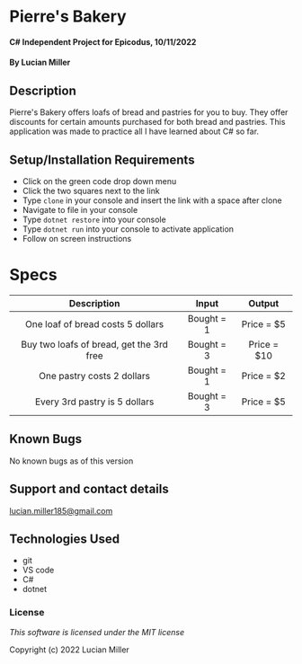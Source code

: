 # Pierre's Bakery

#### C# Independent Project for Epicodus, 10/11/2022

#### By Lucian Miller

## Description

Pierre's Bakery offers loafs of bread and pastries for you to buy. They offer discounts for certain amounts purchased for both bread and pastries. This application was made to practice all I have learned about C# so far.

## Setup/Installation Requirements

* Click on the green code drop down menu
* Click the two squares next to the link
* Type `clone` in your console and insert the link with a space after clone
* Navigate to file in your console
* Type `dotnet restore` into your console
* Type `dotnet run` into your console to activate application
* Follow on screen instructions

# Specs

|Description|Input|Output
|:--:|:--:|:--:|
|One loaf of bread costs 5 dollars|Bought = 1|Price = $5|
|Buy two loafs of bread, get the 3rd free|Bought = 3|Price = $10|
|One pastry costs 2 dollars|Bought = 1|Price = $2|
|Every 3rd pastry is 5 dollars|Bought = 3|Price = $5|

## Known Bugs

No known bugs as of this version

## Support and contact details

lucian.miller185@gmail.com

## Technologies Used

* git
* VS code
* C#
* dotnet

### License

*This software is licensed under the MIT license*

Copyright (c) 2022 Lucian Miller
